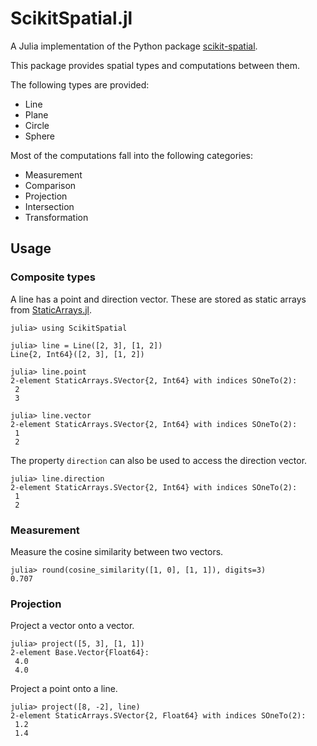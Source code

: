 # ScikitSpatial.jl

A Julia implementation of the Python package [scikit-spatial](https://github.com/ajhynes7/scikit-spatial).

This package provides spatial types and computations between them.

The following types are provided:
- Line
- Plane
- Circle
- Sphere

Most of the computations fall into the following categories:
- Measurement
- Comparison
- Projection
- Intersection
- Transformation


## Usage

### Composite types

A line has a point and direction vector. These are stored as static arrays from [StaticArrays.jl](https://github.com/JuliaArrays/StaticArrays.jl).

```jldoctest
julia> using ScikitSpatial

julia> line = Line([2, 3], [1, 2])
Line{2, Int64}([2, 3], [1, 2])

julia> line.point
2-element StaticArrays.SVector{2, Int64} with indices SOneTo(2):
 2
 3

julia> line.vector
2-element StaticArrays.SVector{2, Int64} with indices SOneTo(2):
 1
 2
```

The property `direction` can also be used to access the direction vector.

```
julia> line.direction
2-element StaticArrays.SVector{2, Int64} with indices SOneTo(2):
 1
 2
```

### Measurement

Measure the cosine similarity between two vectors.

```jldoctest
julia> round(cosine_similarity([1, 0], [1, 1]), digits=3)
0.707
```

### Projection

Project a vector onto a vector.

```jldoctest
julia> project([5, 3], [1, 1])
2-element Base.Vector{Float64}:
 4.0
 4.0
```

Project a point onto a line.

```jldoctest
julia> project([8, -2], line)
2-element StaticArrays.SVector{2, Float64} with indices SOneTo(2):
 1.2
 1.4
```

